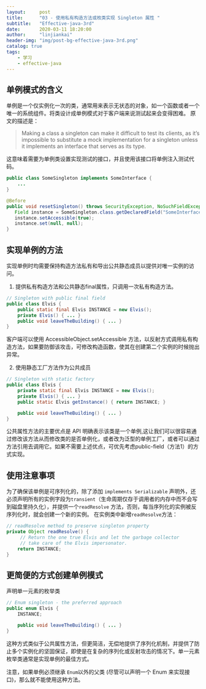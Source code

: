 ```yaml
---
layout:     post
title:      "03 - 使用私有构造方法或枚类实现 Singleton 属性 "
subtitle:   "Effective-java-3rd"
date:       2020-03-11 18:20:00
author:     "linjiankai"
header-img: "img/post-bg-effective-java-3rd.png"
catalog: true
tags:
    - 学习
    - effective-java
---
```

## 单例模式的含义

单例是一个仅实例化一次的类，通常用来表示无状态的对象，如一个函数或者一个唯一的系统组件。将类设计成单例模式对于客户端来说测试起来会变得困难。
原文的描述是：
> Making a class a singleton can make it difficult to test its clients, as it’s impossible to substitute a mock implementation for a singleton unless it implements an interface that serves as its type.

这意味着需要为单例类设置实现测试的接口，并且使用该接口将单例注入测试代码。

```Java
public class SomeSingleton implements SomeInterface {
    ...
}

@Before
public void resetSingleton() throws SecurityException, NoSuchFieldException, IllegalArgumentException, IllegalAccessException {
   Field instance = SomeSingleton.class.getDeclaredField("SomeInterface");
   instance.setAccessible(true);
   instance.set(null, null);
}
```
## 实现单例的方法

实现单例时均需要保持构造方法私有和导出公共静态成员以提供对唯一实例的访问。

1. 提供私有构造方法和公共静态final属性，只调用一次私有构造方法。

```Java
// Singleton with public final field
public class Elvis {
    public static final Elvis INSTANCE = new Elvis();
    private Elvis() { ... }
    public void leaveTheBuilding() { ... }
}

```

客户端可以使用 AccessibleObject.setAccessible 方法，以反射方式调用私有构造方法，如果要防御该攻击，可修改构造函数，使其在创建第二个实例的时候抛出异常。

2. 使用静态工厂方法作为公共成员

```Java
// Singleton with static factory
public class Elvis {
    private static final Elvis INSTANCE = new Elvis();
    private Elvis() { ... }
    public static Elvis getInstance() { return INSTANCE; }

    public void leaveTheBuilding() { ... }
}
```
公共属性方法的主要优点是 API 明确表示该类是一个单例,这让我们可以很容易通过修改该方法从而修改类的是否单例化，或者改为泛型的单例工厂，或者可以通过方法引用去调用它。如果不需要上述优点，可优先考虑public-field（方法1）的方式实现。
## 使用注意事项
为了确保该单例是可序列化的，除了添加 `implements Serializable` 声明外，还必须声明所有的实例字段为`transient`（生命周期仅存于调用者的内存中而不会写到磁盘里持久化），并提供一个`readResolve` 方法，否则，每当序列化的实例被反序列化时，就会创建一个新的实例。
在实例类中新增`readResolve`方法：
```java
// readResolve method to preserve singleton property
private Object readResolve() {
     // Return the one true Elvis and let the garbage collector
     // take care of the Elvis impersonator.
    return INSTANCE;
}
```
## 更简便的方式创建单例模式
声明单一元素的枚举类
```Java
// Enum singleton - the preferred approach
public enum Elvis {
    INSTANCE;

    public void leaveTheBuilding() { ... }
}
```
这种方式类似于公共属性方法，但更简洁，无偿地提供了序列化机制，并提供了防止多个实例化的坚固保证，即使是在复杂的序列化或反射攻击的情况下。单一元素枚举类通常是实现单例的最佳方式。

注意，如果单例必须继承 `Enum`以外的父类 (尽管可以声明一个 Enum 来实现接口)，那么就不能使用这种方法。

